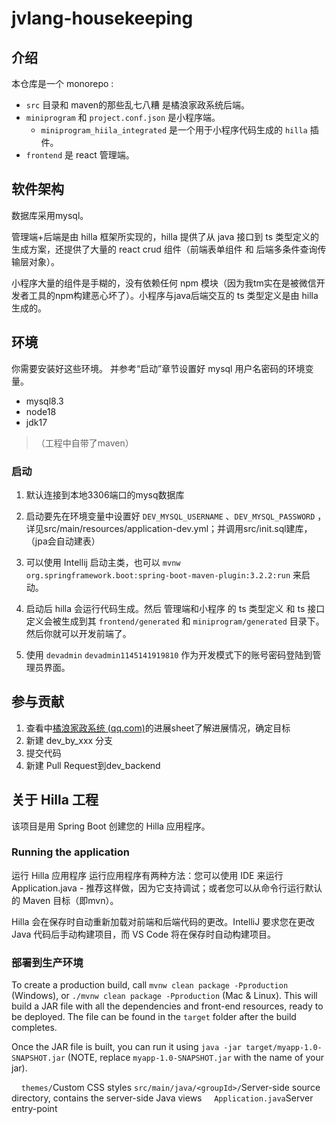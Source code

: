 # jvlang-housekeeping

## 介绍

本仓库是一个 monorepo :

- `src` 目录和 maven的那些乱七八糟 是橘浪家政系统后端。
- `miniprogram` 和 `project.conf.json` 是小程序端。
    - `miniprogram_hiila_integrated` 是一个用于小程序代码生成的 `hilla` 插件。
- `frontend` 是 react 管理端。

## 软件架构

数据库采用mysql。

管理端+后端是由 hilla 框架所实现的，hilla 提供了从 java 接口到 ts 类型定义的生成方案，还提供了大量的 react crud 组件（前端表单组件
和 后端多条件查询传输层对象）。

小程序大量的组件是手糊的，没有依赖任何 npm 模块（因为我tm实在是被微信开发者工具的npm构建恶心坏了）。小程序与java后端交互的
ts 类型定义是由 hilla 生成的。

## 环境

你需要安装好这些环境。 并参考“启动”章节设置好 mysql 用户名密码的环境变量。

- mysql8.3
- node18
- jdk17

> （工程中自带了maven）

### 启动

1. 默认连接到本地3306端口的mysq数据库

2. 启动要先在环境变量中设置好 `DEV_MYSQL_USERNAME` 、`DEV_MYSQL_PASSWORD`
   ，详见src/main/resources/application-dev.yml；并调用src/init.sql建库，（jpa会自动建表）

3. 可以使用 Intellij 启动主类，也可以 `mvnw org.springframework.boot:spring-boot-maven-plugin:3.2.2:run` 来启动。

4. 启动后 hilla 会运行代码生成。然后 管理端和小程序 的 ts 类型定义 和 ts 接口定义会被生成到其 `frontend/generated`
   和 `miniprogram/generated` 目录下。然后你就可以开发前端了。

5. 使用 `devadmin` `devadmin1145141919810` 作为开发模式下的账号密码登陆到管理员界面。

## 参与贡献

1. 查看中[橘浪家政系统 (qq.com)](https://docs.qq.com/sheet/DQlFVR1haaEVZZW1E?tab=r14pmh)的进展sheet了解进展情况，确定目标
2. 新建 dev_by_xxx 分支
3. 提交代码
4. 新建 Pull Request到dev_backend

## 关于 Hilla 工程

该项目是用 Spring Boot 创建您的 Hilla 应用程序。

### Running the application

运行 Hilla 应用程序
运行应用程序有两种方法：您可以使用 IDE 来运行Application.java - 推荐这样做，因为它支持调试；或者您可以从命令行运行默认的
Maven 目标（即mvn）。

Hilla 会在保存时自动重新加载对前端和后端代码的更改。IntelliJ 要求您在更改 Java 代码后手动构建项目，而 VS Code 将在保存时自动构建项目。

### 部署到生产环境

To create a production build, call `mvnw clean package -Pproduction` (Windows),
or `./mvnw clean package -Pproduction` (Mac & Linux).
This will build a JAR file with all the dependencies and front-end resources,
ready to be deployed. The file can be found in the `target` folder after the build completes.

Once the JAR file is built, you can run it using
`java -jar target/myapp-1.0-SNAPSHOT.jar` (NOTE, replace
`myapp-1.0-SNAPSHOT.jar` with the name of your jar).
  <tr><td>&nbsp;&nbsp;&nbsp;&nbsp;<code>themes/</code></td><td>Custom  
CSS styles</td></tr>
  <tr><td><code>src/main/java/&lt;groupId&gt;/</code></td><td>Server-side 
source directory, contains the server-side Java views</td></tr>
  <tr><td>&nbsp;&nbsp;&nbsp;&nbsp;<code>Application.java</code></td><td>Server entry-point</td></tr>
</table>
